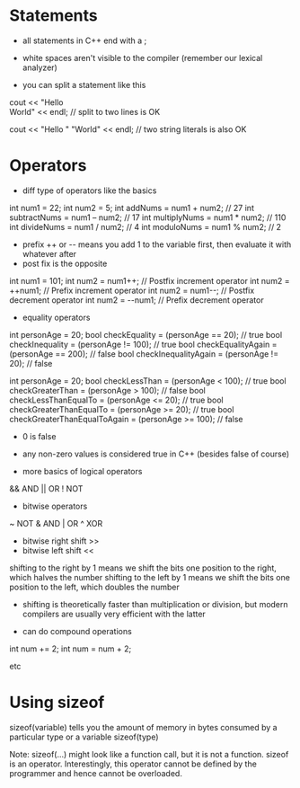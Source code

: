 # Statements

- all statements in C++ end with a ;

- white spaces aren't visible to the compiler (remember our lexical analyzer)

- you can split a statement like this

cout << "Hello \
 World" << endl; // split to two lines is OK

cout << "Hello "
 "World" << endl; // two string literals is also OK


# Operators

- diff type of operators like the basics

int num1 = 22;
int num2 = 5;
int addNums = num1 + num2; // 27
int subtractNums = num1 – num2; // 17
int multiplyNums = num1 * num2; // 110
int divideNums = num1 / num2; // 4
int moduloNums = num1 % num2; // 2

- prefix ++ or -- means you add 1 to the variable first, then evaluate it with whatever after
- post fix is the opposite

int num1 = 101;
int num2 = num1++; // Postfix increment operator
int num2 = ++num1; // Prefix increment operator
int num2 = num1--; // Postfix decrement operator
int num2 = --num1; // Prefix decrement operator

- equality operators

int personAge = 20;
bool checkEquality = (personAge == 20); // true
bool checkInequality = (personAge != 100); // true
bool checkEqualityAgain = (personAge == 200); // false
bool checkInequalityAgain = (personAge != 20); // false

int personAge = 20;
bool checkLessThan = (personAge < 100); // true
bool checkGreaterThan = (personAge > 100); // false
bool checkLessThanEqualTo = (personAge <= 20); // true
bool checkGreaterThanEqualTo = (personAge >= 20); // true
bool checkGreaterThanEqualToAgain = (personAge >= 100); // false

- 0 is false
- any non-zero values is considered true in C++ (besides false of course)

- more basics of logical operators

&& AND
|| OR
!  NOT

- bitwise operators

~   NOT
&   AND
|   OR
^   XOR

- bitwise right shift >>
- bitwise left shift <<

shifting to the right by 1 means we shift the bits one position to the right, which halves the number
shifting to the left by 1 means we shift the bits one position to the left, which doubles the number

- shifting is theoretically faster than multiplication or division, but modern compilers are usually very efficient with the latter

- can do compound operations

int num += 2;
int num = num + 2;

etc


# Using sizeof

sizeof(variable) tells you the amount of memory in bytes consumed by a particular type or a variable
sizeof(type)

Note:
sizeof(...) might look like a function call, but it is not a function.
sizeof is an operator. Interestingly, this operator cannot be defined by the programmer and hence cannot be overloaded.
